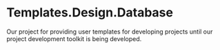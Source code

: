 # Templates.Design.Database
Our project for providing user templates for developing projects until our project development toolkit is being developed.
